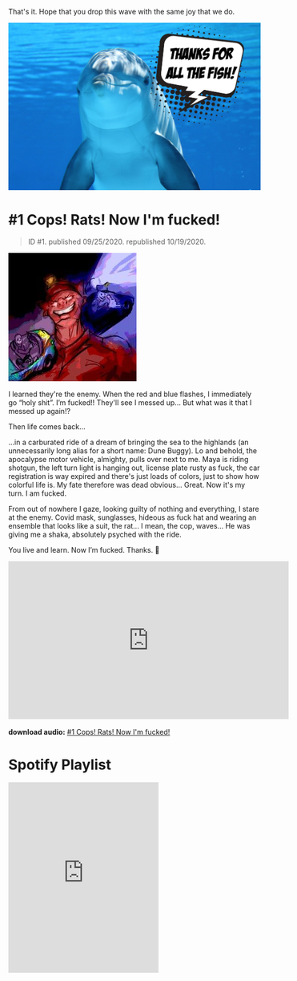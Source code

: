 That's it. Hope that you drop this wave with the same joy that we do.

![img](docusaurus/static/img/dolphin-en.jpg)

# #1 Cops! Rats! Now I'm fucked!

> ID #1. published 09/25/2020. republished 10/19/2020.

![img](docusaurus/static/img/01-cops-desenho.jpg)

I learned they're the enemy. When the red and blue flashes, I immediately go “holy shit”. I’m fucked!! They'll see I messed up... But what was it that I messed up again!?

Then life comes back...

...in a carburated ride of a dream of bringing the sea to the highlands (an unnecessarily long alias for a short name: Dune Buggy). Lo and behold, the apocalypse motor vehicle, almighty, pulls over next to me. Maya is riding shotgun, the left turn light is hanging out, license plate rusty as fuck, the car registration is way expired and there's just loads of colors, just to show how colorful life is. My fate therefore was dead obvious... Great. Now it's my turn. I am fucked.

From out of nowhere I gaze, looking guilty of nothing and everything, I stare at the enemy. Covid mask, sunglasses, hideous as fuck hat and wearing an ensemble that looks like a suit, the rat... I mean, the cop, waves... He was giving me a shaka, absolutely psyched with the ride.

You live and learn. Now I’m fucked. Thanks. 🙏

<iframe width="560" height="315" src="https://www.youtube.com/embed/q8GWsk6FiT8" frameborder="0" allow="accelerometer; autoplay; clipboard-write; encrypted-media; gyroscope; picture-in-picture" allowfullscreen></iframe>

**download audio:** [#1 Cops! Rats! Now I'm fucked!](docusaurus/static/img/BC-01-cops-audio-remix-en.mp4)

# Spotify Playlist

<iframe src="https://open.spotify.com/embed/playlist/2GDNxCkjUIfSUsqKuXUmvF" width="300" height="380" frameborder="0" allowtransparency="true" allow="encrypted-media"></iframe>